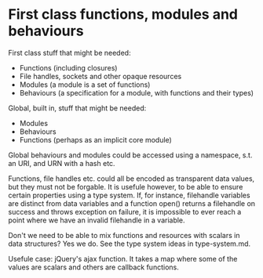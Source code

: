 First class functions, modules and behaviours
=============================================

First class stuff that might be needed:

* Functions (including closures)
* File handles, sockets and other opaque resources
* Modules (a module is a set of functions)
* Behaviours (a specification for a module, with functions and their types)

Global, built in, stuff that might be needed:

* Modules
* Behaviours
* Functions (perhaps as an implicit core module)

Global behaviours and modules could be accessed using a namespace, s.t. an URI,
and URN with a hash etc.

Functions, file handles etc. could all be encoded as transparent data values,
but they must not be forgable.  It is usefule however, to be able to ensure
certain properties using a type system.  If, for instance, filehandle variables
are distinct from data variables and a function open() returns a filehandle on
success and throws exception on failure, it is impossible to ever reach a point
where we have an invalid filehandle in a variable.

Don't we need to be able to mix functions and resources with scalars in data
structures? Yes we do.  See the type system ideas in type-system.md.

Usefule case: jQuery's ajax function.  It takes a map where some of the values
are scalars and others are callback functions.
